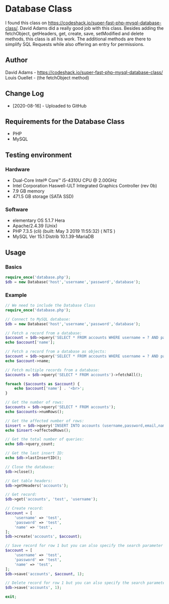 # Database Class

I found this class on https://codeshack.io/super-fast-php-mysql-database-class/. David Adams did a really good job with this class. Besides adding the fetchObject, getHeaders, get, create, save, setModified and delete methods, this class is all his work. The additional methods are there to simplify SQL Requests while also offering an entry for permissions.

## Author

David Adams - https://codeshack.io/super-fast-php-mysql-database-class/
Louis Ouellet - (the fetchObject method)

## Change Log
 * [2020-08-16] - Uploaded to GitHub

## Requirements for the Database Class
 * PHP
 * MySQL

## Testing environment
### Hardware
 * Dual-Core Intel® Core™ i5-4310U CPU @ 2.00GHz
 * Intel Corporation Haswell-ULT Integrated Graphics Controller (rev 0b)
 * 7.9 GB memory
 * 471.5 GB storage (SATA SSD)
### Software
 * elementary OS 5.1.7 Hera
 * Apache/2.4.39 (Unix)
 * PHP 7.3.5 (cli) (built: May  3 2019 11:55:32) ( NTS )
 * MySQL Ver 15.1 Distrib 10.1.39-MariaDB

## Usage
### Basics
```php
require_once('database.php');
$db = new Database('host','username','password','database');
```

### Example
```php
// We need to include the Database Class
require_once('database.php');

// Connect to MySQL database:
$db = new Database('host','username','password','database');

// Fetch a record from a database:
$account = $db->query('SELECT * FROM accounts WHERE username = ? AND password = ?', 'test', 'test')->fetchArray();
echo $account['name'];

// Fetch a record from a database as objects:
$account = $db->query('SELECT * FROM accounts WHERE username = ? AND password = ?', 'test', 'test')->fetchObject();
echo $account->name;

// Fetch multiple records from a database:
$accounts = $db->query('SELECT * FROM accounts')->fetchAll();

foreach ($accounts as $account) {
	echo $account['name'] . '<br>';
}

// Get the number of rows:
$accounts = $db->query('SELECT * FROM accounts');
echo $accounts->numRows();

// Get the affected number of rows:
$insert = $db->query('INSERT INTO accounts (username,password,email,name) VALUES (?,?,?,?)', 'test', 'test', 'test@gmail.com', 'Test');
echo $insert->affectedRows();

// Get the total number of queries:
echo $db->query_count;

// Get the last insert ID:
echo $db->lastInsertID();

// Close the database:
$db->close();

// Get table headers:
$db->getHeaders('accounts');

// Get record:
$db->get('accounts', 'test', 'username');

// Create record:
$account = [
	'username' => 'test',
	'password' => 'test',
	'name' => 'test',
];
$db->create('accounts', $account);

// Save record for row 1 but you can also specify the search parameter by setting a 4th parameter as the column:
$account = [
	'username' => 'test',
	'password' => 'test',
	'name' => 'test',
];
$db->save('accounts', $account, 1);

// Delete record for row 1 but you can also specify the search parameter by setting a 3th parameter as the column:
$db->save('accounts', 1);

exit;
```
